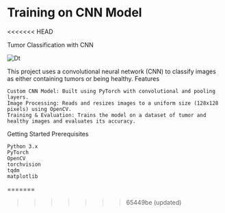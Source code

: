 # Training on CNN Model
<<<<<<< HEAD



Tumor Classification with CNN


![Dt](https://github.com/user-attachments/assets/922ee8cd-c56a-4869-a7e1-c7cd79519100)

This project uses a convolutional neural network (CNN) to classify images as either containing tumors or being healthy.
Features

    Custom CNN Model: Built using PyTorch with convolutional and pooling layers.
    Image Processing: Reads and resizes images to a uniform size (128x128 pixels) using OpenCV.
    Training & Evaluation: Trains the model on a dataset of tumor and healthy images and evaluates its accuracy.

Getting Started
Prerequisites

    Python 3.x
    PyTorch
    OpenCV
    torchvision
    tqdm
    matplotlib
=======
>>>>>>> 65449be (updated)

